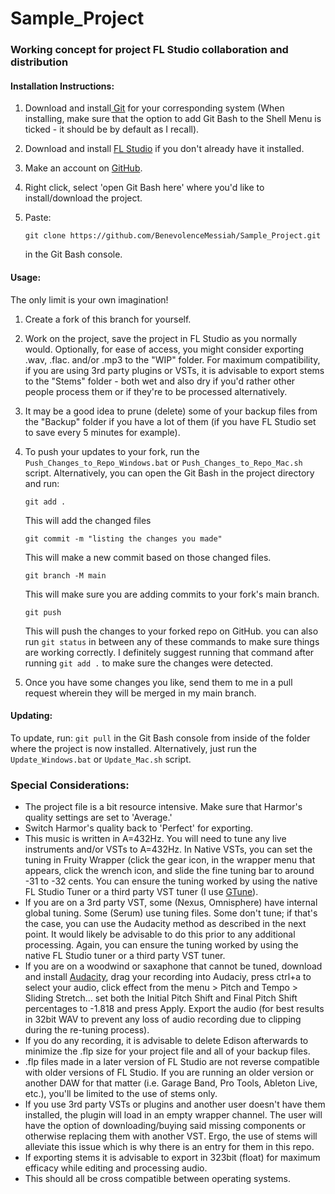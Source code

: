 # Sample_Project
<h3>Working concept for project FL Studio collaboration and distribution</h3>

<h4>Installation Instructions:</h4>


1. Download and install[ Git](https://git-scm.com/downloads) for your corresponding system (When installing, make sure that the option to add Git Bash to the Shell Menu is ticked - it should be by default as I recall).
2. Download and install [FL Studio](https://www.image-line.com/fl-studio-download/) if you don't already have it installed.
3. Make an account on [GitHub](https://github.com/).
4. Right click, select 'open Git Bash here' where you'd like to install/download the project.
5. Paste:

       git clone https://github.com/BenevolenceMessiah/Sample_Project.git
   in the Git Bash console.


<h4>Usage:</h4>
The only limit is your own imagination!


1. Create a fork of this branch for yourself.
2. Work on the project, save the project in FL Studio as you normally would. Optionally, for ease of access, you might consider exporting .wav, .flac. and/or .mp3 to the "WIP" folder. For maximum compatibility, if you are using 3rd party plugins or VSTs, it is advisable to export stems to the "Stems" folder - both wet and also dry if you'd rather other people process them or if they're to be processed alternatively.
3. It may be a good idea to prune (delete) some of your backup files from the "Backup" folder if you have a lot of them (if you have FL Studio set to save every 5 minutes for example).
4. To push your updates to your fork, run the `Push_Changes_to_Repo_Windows.bat` or `Push_Changes_to_Repo_Mac.sh` script. Alternatively, you can open the Git Bash in the project directory and run:


       git add .
   This will add the changed files

   
       git commit -m "listing the changes you made"
   This will make a new commit based on those changed files.

   
       git branch -M main
   This will make sure you are adding commits to your fork's main branch.

   
       git push
   This will push the changes to your forked repo on GitHub. you can also run <code>git status</code> in between any of these commands to make sure things are working correctly. I definitely suggest running that command after running <code>git add .</code> to make sure the changes were detected.


5. Once you have some changes you like, send them to me in a pull request wherein they will be merged in my main branch.

<h4>Updating:</h4>


To update, run: `git pull` in the Git Bash console from inside of the folder where the project is now installed. Alternatively, just run the `Update_Windows.bat` or `Update_Mac.sh` script.


<h3>Special Considerations:</h3>

- The project file is a bit resource intensive. Make sure that Harmor's quality settings are set to 'Average.'
- Switch Harmor's quality back to 'Perfect' for exporting.
- This music is written in A=432Hz. You will need to tune any live instruments and/or VSTs to A=432Hz. In Native VSTs, you can set the tuning in Fruity Wrapper (click the gear icon, in the wrapper menu that appears, click the wrench icon, and slide the fine tuning bar to around -31 to -32 cents. You can ensure the tuning worked by using the native FL Studio Tuner or a third party VST tuner (I use [GTune](https://www.gvst.co.uk/gtune.htm)).
- If you are on a 3rd party VST, some (Nexus, Omnisphere) have internal global tuning. Some (Serum) use tuning files. Some don't tune; if that's the case, you can use the Audacity method as described in the next point. It would likely be advisable to do this prior to any additional processing. Again, you can ensure the tuning worked by using the native FL Studio tuner or a third party VST tuner.
- If you are on a woodwind or saxaphone that cannot be tuned, download and install [Audacity](https://www.audacityteam.org/download/), drag your recording into Audaciy, press ctrl+a to select your audio, click effect from the menu > Pitch and Tempo > Sliding Stretch... set both the Initial Pitch Shift and Final Pitch Shift percentages to -1.818 and press Apply. Export the audio (for best results in 32bit WAV to prevent any loss of audio recording due to clipping during the re-tuning process).
- If you do any recording, it is advisable to delete Edison afterwards to minimize the .flp size for your project file and all of your backup files.
- .flp files made in a later version of FL Studio are not reverse compatible with older versions of FL Studio. If you are running an older version or another DAW for that matter (i.e. Garage Band, Pro Tools, Ableton Live, etc.), you'll be limited to the use of stems only.
- If you use 3rd party VSTs or plugins and another user doesn't have them installed, the plugin will load in an empty wrapper channel. The user will have the option of downloading/buying said missing components or otherwise replacing them with another VST. Ergo, the use of stems will alleviate this issue which is why there is an entry for them in this repo.
- If exporting stems it is advisable to export in 323bit (float) for maximum efficacy while editing and processing audio.
- This should all be cross compatible between operating systems.

